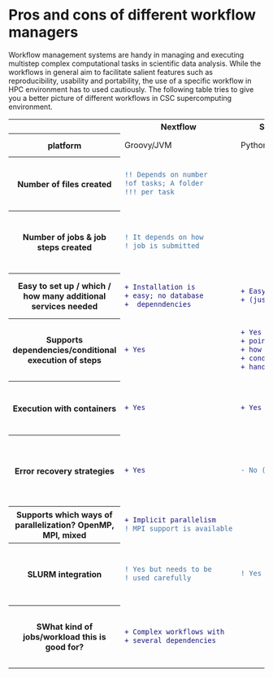 # Pros and cons of different workflow managers
Workflow management systems are handy in managing and executing  multistep complex computational tasks in scientific data analysis. While the workflows in general aim to facilitate salient features such as reproducibility, usability and portability, the use of a specific workflow in HPC environment has to used cautiously.  The following table tries to give you a better picture of different workflows in CSC supercomputing environment.


<table>
<tr> <th>   </th> <th> Nextflow </th><th>Snakemake	</th><th> Merlin/Flux	</th><th> Greasy	</th>  <th> HyperQueue	</th><th> FireWorks </th> 
<tr> <th> platform</th> <td>	Groovy/JVM</td><td>	Python	</td><td> Merlin (Python); Flux (Python, C and lua)</td></td><td> <td>	Rust/Python	</td><td> Python</td>
  </tr>
  <tr>
   <th> Number of files created	</th> <td> 
  
 ```diff 
 !! Depends on number
 !of tasks; A folder
 !!! per task
 ```
  </td> <td>
  
  ```diff 
 
  ```
  </td> <td> 
  
 ```diff 
 ! Folder hierarchy 
 ! for tasks, creates
 ! four files per workflow 
 ! item
 ```
 </td>
 <td> 
  
 ```diff 
 ! Depends on the workflow
 ! /jobs executed
 ```
 </td>
 <td> 
  
 ```diff 
 ! In practice there 
 ! are are no  
 ! additional files.
 ```
 </td>
 <td> 
  
 ```diff 
 ! Depends on the 
 ! workflow, at least 
 ! 4 per workflow
 ```
 </td>

   <tr> <th> Number of jobs & job steps created</th>	<td>
      
 ```diff 
 ! It depends on how 
 ! job is submitted 
 ```
 </td>
     <td>
    </td>
 <td> 
  
 ```diff 
 +  With Flux just single
 +  job step
 ```
   </td>
 <td>  
   
 ```diff 
 - creates job steps
 ```
   </td>
 <td>  
   
 ```diff   
 ! Depends on the workflow.
 ! Might be just one job 
 ! step for the whole
 ! workflow. But depends
 ! on the HQ jobs executed
 ```
 </td>
 <td> 
  
 ```diff 
 ! Creates one job step for
 ! each "firetask" (no way 
 ! to "pack" multiple job 
 ! steps)  
 ```
  </td>
  </tr>

 <tr> <th> Easy to set up / which / how many additional services needed</th>	<td>
      
 ```diff 
 + Installation is 
 + easy; no database
 +  depenndencies
 ```
 </td>
 <td>
        
 ```diff      
 + Easy to install 
 + (just pip)
 ```
 </td>
     <td>
        
 ```diff  
 ! Requires at least Redis DB 
 ! for results, optionally 
 ! RabbitMQ for message brokering
 ```
   </td>
 <td>  
   
 ```diff 
 + easy
 ```
   </td>
 <td>  
   
 ```diff   
 + easy  
 ```
 </td>
 <td> 
  
 ```diff 
 + Fireworks is easy to 
 + install (just pip), 
 - but needs MongoDB
 ```
  </td>
</tr>

  <tr> <th> Supports dependencies/conditional execution of steps</th>	<td>
      
 ```diff 
 + Yes
 ```
 </td>
     <td>
        
 ```diff      
 + Yes using check-
 + points,but unclear
 + how while like 
 + conditions can be
 + handled
 ```
 </td>
     <td>
        
 ```diff  
 + Yes, different types of 
 + dependencies, restarts  
 ```
   </td>
 <td>  
   
 ```diff 
 ! simple dependencies
 ```
   </td>
 <td>  
   
 ```diff   
 - Not really 
 ```
 </td>
 <td> 
  
 ```diff 
 + yes
 ```
  </td>
</tr>


 <tr> <th> Execution with containers</th>	<td>
      
 ```diff 
 + Yes
 ```
 </td>
     <td>
        
 ```diff      
 + Yes
 ```
 </td>
     <td>
        
 ```diff  
 + Yes 
 ```
   </td>
 <td>  
   
 ```diff 
 #
 ```
   </td>
 <td>  
   
 ```diff   
 + yes 
 ```
 </td>
 <td> 
  
 ```diff 
 ! FW itself offers no support 
 ! for containers. However, 
 ! actual calculations can be
 ! executed in a container.
 ```
  </td>
</tr>



 <tr> <th> Error recovery strategies</th>	<td>
      
 ```diff 
 + Yes
 ```
 </td>
     <td>
        
 ```diff      
 - No (unclear )
 ```
 </td>
     <td>
        
 ```diff  
 + Yes, can continue workflow 
 + after job crashes. Also 
 + possibility for separate restart  
 ```
   </td>
 <td>  
   
 ```diff 
 - no
 ```
   </td>
 <td>  
   
 ```diff   
 - Depends, but not really. 
 ```
 </td>
 <td> 
  
 ```diff 
 ! Detection, logging and 
 ! option for manual restarting.
 ! In case of failure, FW will 
 ! continue to do all tasks 
 ! that do not depend on the 
 ! failed task
 ```
  </td>
</tr>


 <tr> <th> Supports which ways of parallelization? OpenMP, MPI, mixed</th>	<td>
      
 ```diff 
 + Implicit parallelism
 ! MPI support is available
 ```
 </td>
     <td>
        
 ```diff      
  
 ```
 </td>
     <td>
        
 ```diff  
 +  MPI supported with Flux and 
 + 'correct' versions of MPI 
 ```
   </td>
 <td>  
   
 ```diff 
 + openMP
 ```
   </td>
 <td>  
   
 ```diff   
 + MPI/OpenMP 
 ```
 </td>
 <td> 
  
 ```diff 
 + MPI/OpenMP
 ```
  </td>
</tr>


 <tr> <th> SLURM integration</th>	<td>
      
 ```diff 
 ! Yes but needs to be 
 ! used carefully
 ```
 </td>
     <td>
        
 ```diff      
 ! Yes (partial)
 ```
 </td>
     <td>
        
 ```diff  
 + Yes, either using srun 
 + for job steps or Flux 
 ```
   </td>
 <td>  
   
 ```diff 
 + Yes
 ```
   </td>
 <td>  
   
 ```diff   
 ! honestly the whole system 
 ! works best when executed 
 ! just inside the job, so 
 ! no real integration is 
 ! needed for most applications  
 ```
 </td>
 <td> 
  
 ```diff 
 ! Yes, but you can't easily tailor 
 ! queue parameters for individual 
 ! subtasks (workflow will 
 ! use fixed number of resources)
 ```
  </td>
</tr>



 <tr> <th> SWhat kind of jobs/workload this is good for?</th>	<td>
      
 ```diff 
 + Complex workflows with 
 + several dependencies
 ```
 </td>
     <td>
        
 ```diff      

 ```
 </td>
     <td>
        
 ```diff  
 + More complicated workflows 
 + with several steps  
 ```
   </td>
 <td>  
   
 ```diff 
 
 ```
   </td>
 <td>  
   
 ```diff   
 + Large numbers of short jobs 
 + that are mostly independent
 + of each other
 ```
 </td>
 <td> 
  
 ```diff 
 + Complicated workflows 
 + with several (dependent)
 + steps. 
 #  Not for farming
 # (jobsteps are created)
 ```
  </td>
</tr>
</table>

